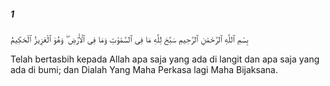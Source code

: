 ##### 1

<span class="ayah">بِسْمِ ٱللَّهِ ٱلرَّحْمَٰنِ ٱلرَّحِيمِ سَبَّحَ لِلَّهِ مَا فِى ٱلسَّمَٰوَٰتِ وَمَا فِى ٱلْأَرْضِ ۖ وَهُوَ ٱلْعَزِيزُ ٱلْحَكِيمُ</span>

<span class="ayah_translation">Telah bertasbih kepada Allah apa saja yang ada di langit dan apa saja yang ada di bumi; dan Dialah Yang Maha Perkasa lagi Maha Bijaksana.</span>
